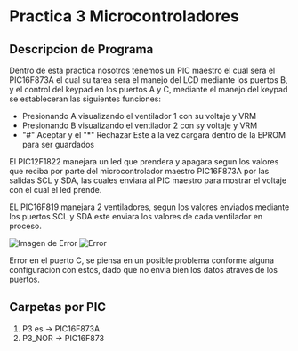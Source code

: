 # Practica 3 Microcontroladores


## Descripcion de Programa
Dentro de esta practica nosotros tenemos un PIC maestro el cual sera el PIC16F873A
el cual su tarea sera el manejo del LCD mediante los puertos B, y el control del keypad
en los puertos A y C, mediante el manejo del keypad se estableceran las siguientes funciones:
* Presionando A visualizando el ventilador 1 con su voltaje y VRM
* Presionando B visualizando el ventilador 2 con sy voltaje y VRM
* "#" Aceptar y el "*" Rechazar
Este a la vez cargara dentro de la EPROM para ser guardados

El PIC12F1822 manejara un led que prendera y apagara segun los valores que reciba por parte del
microcontrolador maestro PIC16F873A por las salidas SCL y SDA, las cuales enviara al PIC maestro
para mostrar el voltaje con el cual el led prende.

EL PIC16F819 manejara 2 ventiladores, segun los valores enviados mediante los puertos SCL y SDA este
enviara los valores de cada ventilador en proceso.

![Imagen de Error](https://github.com/McGilfordJose/Microcontroladores/blob/main/Proyecto%203/CaptureError.PNG "Error Puertos C")
![Error](https://github.com/McGilfordJose/Microcontroladores/blob/main/Proyecto%203/CaptureError.PNG)

Error en el puerto C, se piensa en un posible problema conforme alguna configuracion con estos, dado que no envia bien
los datos atraves de los puertos.

## Carpetas por PIC
1. P3 es -> PIC16F873A
2. P3_NOR -> PIC16F873